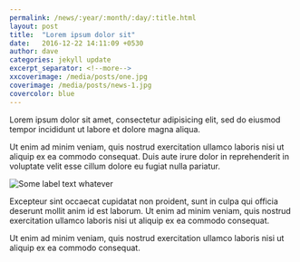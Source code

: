 ```yaml
---
permalink: /news/:year/:month/:day/:title.html
layout: post
title:  "Lorem ipsum dolor sit"
date:   2016-12-22 14:11:09 +0530
author: dave
categories: jekyll update
excerpt_separator: <!--more-->
xxcoverimage: /media/posts/one.jpg
coverimage: /media/posts/news-1.jpg
covercolor: blue
---
```

Lorem ipsum dolor sit amet, consectetur adipisicing elit, sed do eiusmod
tempor incididunt ut labore et dolore magna aliqua. 

<!--more-->

Ut enim ad minim veniam,
quis nostrud exercitation ullamco laboris nisi ut aliquip ex ea commodo
consequat. Duis aute irure dolor in reprehenderit in voluptate velit esse
cillum dolore eu fugiat nulla pariatur. 

![Some label text whatever](//lorempixel.com/500/500/people)

Excepteur sint occaecat cupidatat non proident, sunt in culpa qui officia 
deserunt mollit anim id est laborum. Ut enim ad minim veniam,
quis nostrud exercitation ullamco laboris nisi ut aliquip ex ea commodo
consequat. 

Ut enim ad minim veniam, quis nostrud exercitation ullamco laboris nisi ut 
aliquip ex ea commodo consequat.